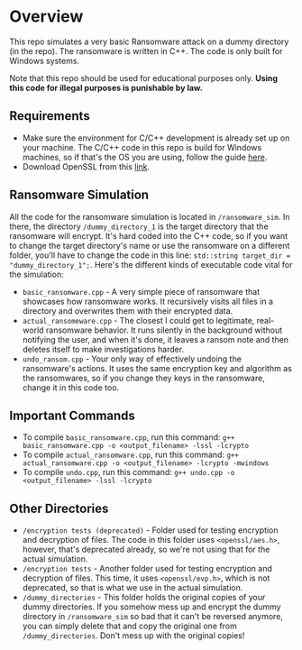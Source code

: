 # Overview
This repo simulates a very basic Ransomware attack on a dummy directory (in the repo). The ransomware is written in C++. The code is only built for Windows systems. 

Note that this repo should be used for educational purposes only. <strong>Using this code for illegal purposes is punishable by law.</strong>

## Requirements
* Make sure the environment for C/C++ development is already set up on your machine. The C/C++ code in this repo is build for Windows machines, so if that's the OS you are using, follow the guide [here](https://code.visualstudio.com/docs/cpp/config-mingw?fbclid=IwY2xjawG6AfdleHRuA2FlbQIxMAABHSO4WPA2xtDaTKrFsBsA-wPPEC2UcH2cfyFbi2WN0b8scKeCweYNZqBKvw_aem_VmqdFcg02qeJubMOo6dONQ).
* Download OpenSSL from this [link](https://slproweb.com/products/Win32OpenSSL.html). 


## Ransomware Simulation

All the code for the ransomware simulation is located in `/ransomware_sim`. In there, the directory `/dummy_directory_1` is the target directory that the ransomware will encrypt. It's hard coded into the C++ code, so if you want to change the target directory's name or use the ransomware on a different folder, you'll have to change the code in this line: `std::string target_dir = "dummy_directory_1";`. Here's the different kinds of executable code vital for the simulation: </br>
* `basic_ransomware.cpp` - A very simple piece of ransomware that showcases how ransomware works. It recursively visits all files in a directory and overwrites them with their encrypted data. 
* `actual_ransomeware.cpp` - The closest I could get to legitimate, real-world ransomware behavior. It runs silently in the background without notifying the user, and when it's done, it leaves a ransom note and then deletes itself to make investigations harder.
* `undo_ransom.cpp` - Your only way of effectively undoing the ransomware's actions. It uses the same encryption key and algorithm as the ransomwares, so if you change they keys in the ransomware, change it in this code too.


## Important Commands
* To compile `basic_ransomware.cpp`, run this command: `g++ basic_ransomware.cpp -o <output_filename> -lssl -lcrypto`
* To compile `actual_ransomware.cpp`, run this command: `g++ actual_ransomware.cpp -o <output_filename> -lcrypto -mwindows`
* To compile `undo.cpp`, run this command: `g++ undo.cpp -o <output_filename> -lssl -lcrypto`

## Other Directories
* `/encryption tests (deprecated)` - Folder used for testing encryption and decryption of files. The code in this folder uses `<openssl/aes.h>`, however, that's deprecated already, so we're not using that for the actual simulation.
* `/encryption tests` - Another folder used for testing encryption and decryption of files. This time, it uses `<openssl/evp.h>`, which is not deprecated, so that is what we use in the actual simulation.
* `/dummy_directories` - This folder holds the original copies of your dummy directories. If you somehow mess up and encrypt the dummy directory in `/ransomware_sim` so bad that it can't be reversed anymore, you can simply delete that and copy the original one from `/dummy_directories`. Don't mess up with the original copies!
